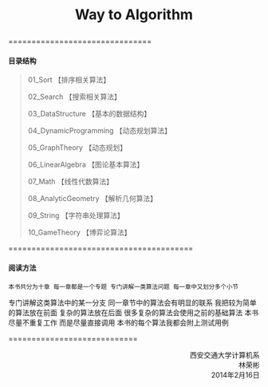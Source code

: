 # <p align="center">Way to Algorithm</p>

===============================

#### 目录结构
>	01_Sort 【排序相关算法】
>
>	02_Search 【搜索相关算法】
>
>	03_DataStructure 【基本的数据结构】
>
>	04_DynamicProgramming 【动态规划算法】
>
>	05_GraphTheory 【动态规划】
>
>	06_LinearAlgebra 【图论基本算法】
>
>	07_Math 【线性代数算法】
>
>	08_AnalyticGeometry 【解析几何算法】
>
>	09_String 【字符串处理算法】
>
>	10_GameTheory 【博弈论算法】
>

========================================

#### 阅读方法
	本书共分为十章 每一章都是一个专题 专门讲解一类算法问题 每一章中又划分多个小节 
专门讲解这类算法中的某一分支 
	同一章节中的算法会有明显的联系 我把较为简单的算法放在前面 复杂的算法放在后面 
很多复杂的算法会使用之前的基础算法 本书尽量不重复工作 而是尽量直接调用 
	本书的每个算法我都会附上测试用例
	
	
============================
<p align="right">西安交通大学计算机系</br>林荣彬     </br>2014年2月16日</p>
